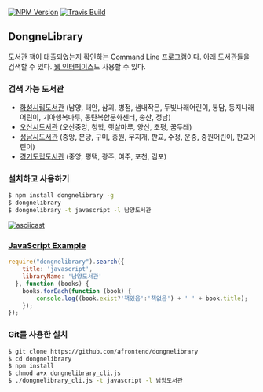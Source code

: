 [![NPM Version][npm-image]][npm-url]
[![Travis Build][travis-build-image]][travis-build-url]

## DongneLibrary
도서관 책이 대출되었는지 확인하는 Command Line 프로그램이다. 아래 도서관들을 검색할 수 있다. [웹 인터페이스][web-ui-url]도 사용할 수 있다.

### 검색 가능 도서관
* [화성시립도서관][hscitylib-url] (남양, 태안, 삼괴, 병점, 샘내작은, 두빛나래어린이, 봉담, 둥지나래어린이, 기아행복마루, 동탄복합문화센터, 송산, 정남)
* [오산시도서관][osanlibrary-url] (오산중앙, 청학, 햇살마루, 양산, 초평, 꿈두레)
* [성남시도서관][snlib-url] (중앙, 분당, 구미, 중원, 무지개, 판교, 수정, 운중, 중원어린이, 판교어린이)
* [경기도립도서관][gg-url] (중앙, 평택, 광주, 여주, 포천, 김포)

### 설치하고 사용하기
```sh
$ npm install dongnelibrary -g
$ dongnelibrary
$ dongnelibrary -t javascript -l 남양도서관
```

[![asciicast](https://asciinema.org/a/199fasi2lwe2a4dlf1zcg8y1i.png)](https://asciinema.org/a/199fasi2lwe2a4dlf1zcg8y1i)

### [JavaScript Example][sample-url]
```javascript
require("dongnelibrary").search({
    title: 'javascript',
    libraryName: '남양도서관'
  }, function (books) {
    books.forEach(function (book) {
        console.log((book.exist?'책있음':'책없음') + ' ' + book.title);
    });
});
```

### Git를 사용한 설치
```sh
$ git clone https://github.com/afrontend/dongnelibrary
$ cd dongnelibrary
$ npm install
$ chmod a+x dongnelibrary_cli.js
$ ./dongnelibrary_cli.js -t javascript -l 남양도서관
```

[npm-image]: https://img.shields.io/npm/v/dongnelibrary.svg
[npm-url]: https://npmjs.org/package/dongnelibrary
[travis-build-image]: https://travis-ci.org/afrontend/dongnelibrary.svg?branch=master
[travis-build-url]: https://travis-ci.org/afrontend/dongnelibrary
[daum-url]: http://book.daum.net
[gg-url]: http://www.gglib.or.kr
[hscitylib-url]: https://hscitylib.or.kr
[osanlibrary-url]: http://www.osanlibrary.go.kr
[snlib-url]: http://www.snlib.net
[web-ui-url]: https://dongne.herokuapp.com
[sample-url]: https://tonicdev.com/afrontend/dongnelibrary
